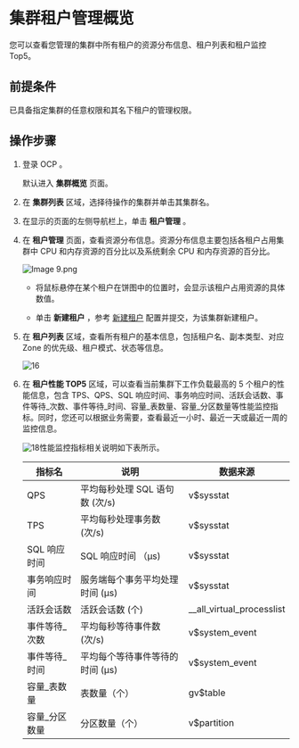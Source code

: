 # 集群租户管理概览


您可以查看您管理的集群中所有租户的资源分布信息、租户列表和租户监控 Top5。

**前提条件**
-----------------------------

已具备指定集群的任意权限和其名下租户的管理权限。

**操作步骤**
-----------------------------

1. 登录 OCP 。

   默认进入 **集群概览** 页面。


2. 在 **集群列表** 区域，选择待操作的集群并单击其集群名。



3. 在显示的页面的左侧导航栏上，单击 **租户管理** 。



4. 在 **租户管理** 页面，查看资源分布信息。资源分布信息主要包括各租户占用集群中 CPU 和内存资源的百分比以及系统剩余 CPU 和内存资源的百分比。

   ![Image 9.png](https://help-static-aliyun-doc.aliyuncs.com/assets/img/zh-CN/4772988061/p199880.png "Image 9.png")

   * 将鼠标悬停在某个租户在饼图中的位置时，会显示该租户占用资源的具体数值。



   * 单击 **新建租户** ，参考 [新建租户](../../3.ob-cloud-platform/5.manage-tenants/2.basic-tenant-operations/1.userguide-create-a-tenant.md) 配置并提交，为该集群新建租户。






5. 在 **租户列表** 区域，查看所有租户的基本信息，包括租户名、副本类型、对应 Zone 的优先级、租户模式、状态等信息。

   ![16](https://help-static-aliyun-doc.aliyuncs.com/assets/img/zh-CN/4772988061/p200733.png)



6. 在 **租户性能 TOP5** 区域，可以查看当前集群下工作负载最高的 5 个租户的性能信息，包含 TPS、QPS、SQL 响应时间、事务响应时间、活跃会话数、事件等待_次数、事件等待_时间、容量_表数量、容量_分区数量等性能监控指标。同时，您还可以根据业务需要，查看最近一小时、最近一天或最近一周的监控信息。

   ![18](https://help-static-aliyun-doc.aliyuncs.com/assets/img/zh-CN/4772988061/p200735.png)性能监控指标相关说明如下表所示。



   |   指标名    |          说明          |           数据来源            |
   |----------|----------------------|---------------------------|
   | QPS      | 平均每秒处理 SQL 语句数 (次/s) | v$sysstat                 |
   | TPS      | 平均每秒处理事务数 (次/s)      | v$sysstat                 |
   | SQL 响应时间 | SQL 响应时间 （μs)        | v$sysstat                 |
   | 事务响应时间   | 服务端每个事务平均处理时间 (μs)   | v$sysstat                 |
   | 活跃会话数    | 活跃会话数 (个)            | __all_virtual_processlist |
   | 事件等待_次数  | 平均每秒等待事件数 (次/s)      | v$system_event            |
   | 事件等待_时间  | 平均每个等待事件等待的时间 (μs)   | v$system_event            |
   | 容量_表数量   | 表数量（个）               | gv$table                  |
   | 容量_分区数量  | 分区数量（个）              | v$partition               |
